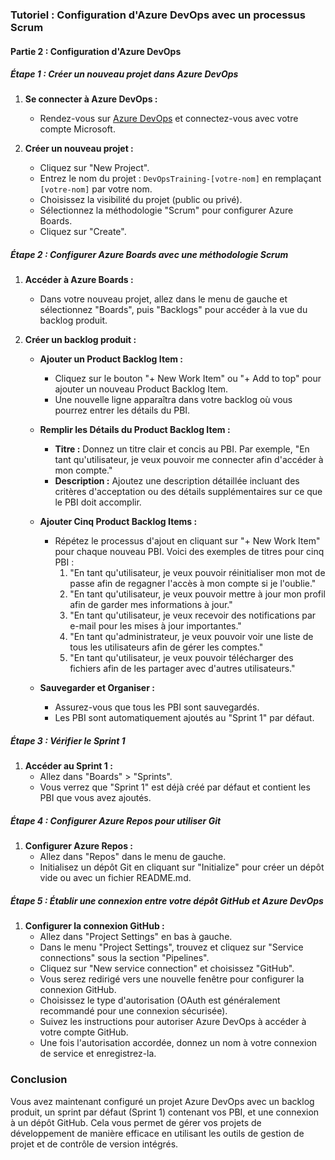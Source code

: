 ### Tutoriel : Configuration d'Azure DevOps avec un processus Scrum

#### Partie 2 : Configuration d'Azure DevOps

##### Étape 1 : Créer un nouveau projet dans Azure DevOps

1. **Se connecter à Azure DevOps :**
   - Rendez-vous sur [Azure DevOps](https://dev.azure.com) et connectez-vous avec votre compte Microsoft.

2. **Créer un nouveau projet :**
   - Cliquez sur "New Project".
   - Entrez le nom du projet : `DevOpsTraining-[votre-nom]` en remplaçant `[votre-nom]` par votre nom.
   - Choisissez la visibilité du projet (public ou privé).
   - Sélectionnez la méthodologie "Scrum" pour configurer Azure Boards.
   - Cliquez sur "Create".

##### Étape 2 : Configurer Azure Boards avec une méthodologie Scrum

1. **Accéder à Azure Boards :**
   - Dans votre nouveau projet, allez dans le menu de gauche et sélectionnez "Boards", puis "Backlogs" pour accéder à la vue du backlog produit.

2. **Créer un backlog produit :**

   - **Ajouter un Product Backlog Item :**
     - Cliquez sur le bouton "+ New Work Item" ou "+ Add to top" pour ajouter un nouveau Product Backlog Item.
     - Une nouvelle ligne apparaîtra dans votre backlog où vous pourrez entrer les détails du PBI.

   - **Remplir les Détails du Product Backlog Item :**
     - **Titre :** Donnez un titre clair et concis au PBI. Par exemple, "En tant qu'utilisateur, je veux pouvoir me connecter afin d'accéder à mon compte."
     - **Description :** Ajoutez une description détaillée incluant des critères d'acceptation ou des détails supplémentaires sur ce que le PBI doit accomplir.

   - **Ajouter Cinq Product Backlog Items :**
     - Répétez le processus d'ajout en cliquant sur "+ New Work Item" pour chaque nouveau PBI. Voici des exemples de titres pour cinq PBI :
       1. "En tant qu'utilisateur, je veux pouvoir réinitialiser mon mot de passe afin de regagner l'accès à mon compte si je l'oublie."
       2. "En tant qu'utilisateur, je veux pouvoir mettre à jour mon profil afin de garder mes informations à jour."
       3. "En tant qu'utilisateur, je veux recevoir des notifications par e-mail pour les mises à jour importantes."
       4. "En tant qu'administrateur, je veux pouvoir voir une liste de tous les utilisateurs afin de gérer les comptes."
       5. "En tant qu'utilisateur, je veux pouvoir télécharger des fichiers afin de les partager avec d'autres utilisateurs."

   - **Sauvegarder et Organiser :**
     - Assurez-vous que tous les PBI sont sauvegardés.
     - Les PBI sont automatiquement ajoutés au "Sprint 1" par défaut.

##### Étape 3 : Vérifier le Sprint 1

1. **Accéder au Sprint 1 :**
   - Allez dans "Boards" > "Sprints".
   - Vous verrez que "Sprint 1" est déjà créé par défaut et contient les PBI que vous avez ajoutés.

##### Étape 4 : Configurer Azure Repos pour utiliser Git

1. **Configurer Azure Repos :**
   - Allez dans "Repos" dans le menu de gauche.
   - Initialisez un dépôt Git en cliquant sur "Initialize" pour créer un dépôt vide ou avec un fichier README.md.

##### Étape 5 : Établir une connexion entre votre dépôt GitHub et Azure DevOps

1. **Configurer la connexion GitHub :**
   - Allez dans "Project Settings" en bas à gauche.
   - Dans le menu "Project Settings", trouvez et cliquez sur "Service connections" sous la section "Pipelines".
   - Cliquez sur "New service connection" et choisissez "GitHub".
   - Vous serez redirigé vers une nouvelle fenêtre pour configurer la connexion GitHub.
   - Choisissez le type d'autorisation (OAuth est généralement recommandé pour une connexion sécurisée).
   - Suivez les instructions pour autoriser Azure DevOps à accéder à votre compte GitHub.
   - Une fois l'autorisation accordée, donnez un nom à votre connexion de service et enregistrez-la.

### Conclusion

Vous avez maintenant configuré un projet Azure DevOps avec un backlog produit, un sprint par défaut (Sprint 1) contenant vos PBI, et une connexion à un dépôt GitHub. Cela vous permet de gérer vos projets de développement de manière efficace en utilisant les outils de gestion de projet et de contrôle de version intégrés.
